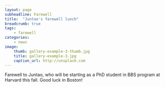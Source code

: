 ```yaml
---
layout: page
subheadline: Farewell
title:  "Juntao's farewell lunch"
breadcrumb: true
tags:
    - farewell
categories:
    - news 
image:
    thumb: gallery-example-3-thumb.jpg
    title: gallery-example-3.jpg
    caption_url: http://unsplash.com
---
```

Farewell to Juntao, who will be starting as a PhD student in BBS program at Harvard this fall. Good luck in Boston!
